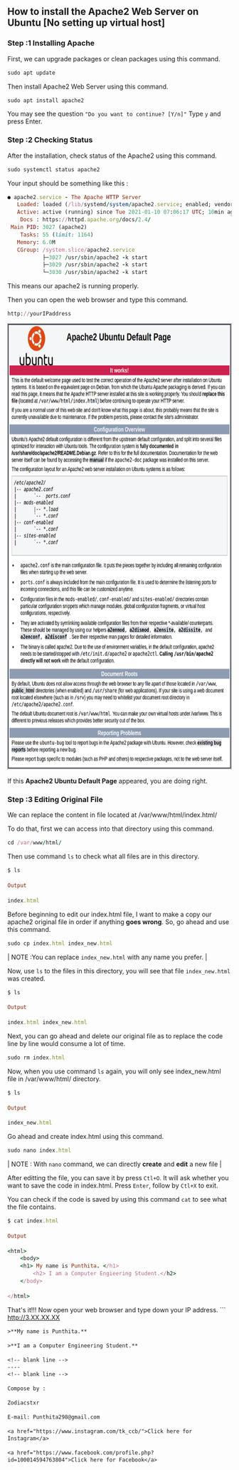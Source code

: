 ## How to install the Apache2 Web Server on Ubuntu [No setting up virtual host]

### Step :1 Installing Apache

First, we can upgrade packages or clean packages using this command.

```ruby
sudo apt update
```

Then install Apache2 Web Server using this command.

```ruby
sudo apt install apache2
```

You may see the question ``` "Do you want to continue? [Y/n]" ``` Type ```y``` and press Enter.

### Step :2 Checking Status

After the installation, check status of the Apache2 using this command.

```ruby
sudo systemctl status apache2
```

Your input should be something like this :

```ruby
● apache2.service - The Apache HTTP Server
   Loaded: loaded (/lib/systemd/system/apache2.service; enabled; vendor preset: enabled)
   Active: active (running) since Tue 2021-01-10 07:06:17 UTC; 10min ago
    Docs : https://httpd.apache.org/docs/2.4/
 Main PID: 3027 (apache2)
    Tasks: 55 (limit: 1164)
   Memory: 6.0M
   CGroup: /system.slice/apache2.service
           ├─3027 /usr/sbin/apache2 -k start
           ├─3029 /usr/sbin/apache2 -k start
           └─3030 /usr/sbin/apache2 -k start
```

This means our apache2 is running properly. 

Then you can open the web browser and type this command. 

```ruby
http://yourIPaddress
```

<img src="apache.png" width="700" height="1000" />

If this **Apache2 Ubuntu Default Page** appeared, you are doing right.

### Step :3 Editing Original File

We can replace the content in file located at /var/www/html/index.html/

To do that, first we can access into that directory using this command.

```ruby
cd /var/www/html/
```

Then use command ```ls``` to check what all files are in this directory.

```ruby
$ ls

Output

index.html  
```

Before beginning to edit our index.html file, I want to make a copy our apache2 original file in order if anything **goes wrong**. So, go ahead and use this command.

```ruby
sudo cp index.html index_new.html 
```

| NOTE :You can replace ```index_new.html``` with any name you prefer. |

Now, use ```ls``` to the files in this directory, you will see that file ```index_new.html``` was created.

```ruby
$ ls

Output

index.html index_new.html
```

Next, you can go ahead and delete our original file as to replace the code line by line would consume a lot of time.

```ruby
sudo rm index.html
```

Now, when you use command ```ls``` again, you will only see index_new.html file in /var/www/html/ directory.

```ruby
$ ls

Output 

index_new.html 
```

Go ahead and create index.html using this command.

```ruby
sudo nano index.html 
```
| NOTE : With ```nano``` command, we can directly **create** and **edit** a new file |

After editting the file, you can save it by press ```Ctl+O```. It will ask whether you want to save the code in index.html. Press ```Enter```, follow by ```Ctl+X``` to exit.

You can check if the code is saved by using this command ```cat``` to see what the file contains.

```ruby
$ cat index.html

Output

<html>
	<body> 
	<h1> My name is Punthita. </h1>
		<h2> I am a Computer Engieering Student.</h2>
	</body>

</html>
```

That's it!!! Now open your web browser and type down your IP address. ```
http://3.XX.XX.XX   
```
>**My name is Punthita.**

>**I am a Computer Engineering Student.**
 
<!-- blank line -->
----
<!-- blank line -->

Compose by :

Zodiacstxr

E-mail: Punthita298@gmail.com

<a href="https://www.instagram.com/tk_ccb/">Click here for Instagram</a>
 
<a href="https://www.facebook.com/profile.php?id=100014594763804">Click here for Facebook</a>